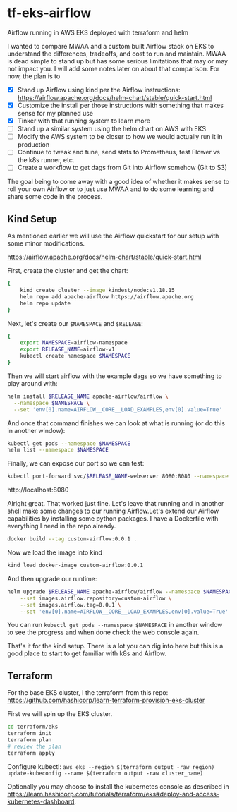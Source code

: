 # tf-eks-airflow
Airflow running in AWS EKS deployed with terraform and helm

I wanted to compare MWAA and a custom built Airflow stack on EKS to understand the differences, tradeoffs, and cost to run and maintain.  MWAA is dead simple to stand up but has some serious limitations that may or may not impact you.  I will add some notes later on about that comparison.  For now, the plan is to 

- [x] Stand up Airflow using kind per the Airflow instructions: https://airflow.apache.org/docs/helm-chart/stable/quick-start.html 
- [x] Customize the install per those instructions with something that makes sense for my planned use
- [x] Tinker with that running system to learn more
- [ ] Stand up a similar system using the helm chart on AWS with EKS
- [ ] Modify the AWS system to be closer to how we would actually run it in production
- [ ] Continue to tweak and tune, send stats to Prometheus, test Flower vs the k8s runner, etc.
- [ ] Create a workflow to get dags from Git into Airflow somehow (Git to S3)

The goal being to come away with a good idea of whether it makes sense to roll your own Airflow or to just use MWAA and to do some learning and share some code in the process.

## Kind Setup

As mentioned earlier we will use the Airflow quickstart for our setup with some minor modifications.

https://airflow.apache.org/docs/helm-chart/stable/quick-start.html

First, create the cluster and get the chart:

```bash
{
    kind create cluster --image kindest/node:v1.18.15
    helm repo add apache-airflow https://airflow.apache.org
    helm repo update
}
```

Next, let's create our `$NAMESPACE` and `$RELEASE`:

```bash
{
    export NAMESPACE=airflow-namespace
    export RELEASE_NAME=airflow-v1
    kubectl create namespace $NAMESPACE    
}
```

Then we will start airflow with the example dags so we have something to play around with:

```bash
helm install $RELEASE_NAME apache-airflow/airflow \
  --namespace $NAMESPACE \
  --set 'env[0].name=AIRFLOW__CORE__LOAD_EXAMPLES,env[0].value=True'
```

And once that command finishes we can look at what is running (or do this in another window):

```bash
kubectl get pods --namespace $NAMESPACE
helm list --namespace $NAMESPACE
```

Finally, we can expose our port so we can test:

```bash
kubectl port-forward svc/$RELEASE_NAME-webserver 8080:8080 --namespace $NAMESPACE
```

http://localhost:8080

Alright great. That worked just fine.  Let's leave that running and in another shell make some changes to our running Airflow.Let's extend our Airflow capabilities by installing some python packages.  I have a Dockerfile with everything I need in the repo already.

```bash
docker build --tag custom-airflow:0.0.1 .
```

Now we load the image into kind

```bash
kind load docker-image custom-airflow:0.0.1
```

And then upgrade our runtime:

```bash
helm upgrade $RELEASE_NAME apache-airflow/airflow --namespace $NAMESPACE \
    --set images.airflow.repository=custom-airflow \
    --set images.airflow.tag=0.0.1 \
    --set 'env[0].name=AIRFLOW__CORE__LOAD_EXAMPLES,env[0].value=True'    
```

You can run `kubectl get pods --namespace $NAMESPACE` in another window to see the progress and when done check the web console again.

That's it for the kind setup.  There is a lot you can dig into here but this is a good place to start to get familiar with k8s and Airflow.

## Terraform

For the base EKS cluster, I the terraform from this repo: https://github.com/hashicorp/learn-terraform-provision-eks-cluster

First we will spin up the EKS cluster.

```bash
cd terraform/eks
terraform init
terraform plan
# review the plan
terraform apply
```

Configure kubectl: `aws eks --region $(terraform output -raw region) update-kubeconfig --name $(terraform output -raw cluster_name)
`

Optionally you may choose to install the kubernetes console as described in https://learn.hashicorp.com/tutorials/terraform/eks#deploy-and-access-kubernetes-dashboard.

